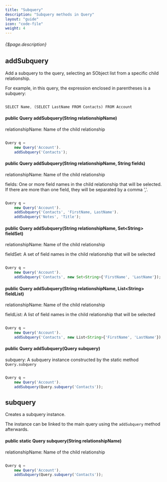 ```yaml
---
title: "Subquery"
description: "Subquery methods in Query"
layout: "guide"
icon: "code-file"
weight: 4
---
```


###### {$page.description}

<article id="1">

## addSubquery

Add a subquery to the query, selecting an SObject list from a specific child
relationship.

For example, in this query, the expression enclosed in parentheses is a
subquery:

```javascript

SELECT Name, (SELECT LastName FROM Contacts) FROM Account

```

#### public Query addSubquery(String relationshipName)

relationshipName: Name of the child relationship

```javascript

Query q =
    new Query('Account').
    addSubquery('Contacts');

```

#### public Query addSubquery(String relationshipName, String fields)

relationshipName: Name of the child relationship

fields: One or more field names in the child relationship that will be
selected. If there are more than one field, they will be separated by a
comma ','.

```javascript

Query q =
    new Query('Account').
    addSubquery('Contacts', 'FirstName, LastName').
    addSubquery('Notes', 'Title');

```

#### public Query addSubquery(String relationshipName, Set\<String\> fieldSet)

relationshipName: Name of the child relationship

fieldSet: A set of field names in the child relationship that will be
selected

```javascript

Query q =
    new Query('Account').
    addSubquery('Contacts', new Set<String>{'FirstName', 'LastName'});

```

#### public Query addSubquery(String relationshipName, List\<String\> fieldList)

relationshipName: Name of the child relationship

fieldList: A list of field names in the child relationship that will be
selected

```javascript

Query q =
    new Query('Account').
    addSubquery('Contacts', new List<String>{'FirstName', 'LastName'});

```

#### public Query addSubquery(Query subquery)

subquery: A subquery instance constructed by the static method
`Query.subquery`

```javascript

Query q =
    new Query('Account').
    addSubquery(Query.subquery('Contacts'));

```

</article>

<article id="1">

## subquery

Creates a subquery instance.

The instance can be linked to the main query using the `addSubquery` method
afterwards.

#### public static Query subquery(String relationshipName)

relationshipName: Name of the child relationship

```javascript

Query q =
    new Query('Account').
    addSubquery(Query.subquery('Contacts'));

```

</article>
